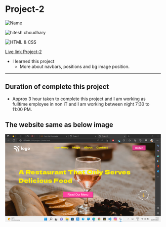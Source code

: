 # Project-2

![Name](https://img.shields.io/badge/Name-VINOD%20KUMAR%20M-green)

![hitesh choudhary](https://img.shields.io/badge/Hitesh--Choudhary-Full--stack--JS--bootcamp-red)

![HTML & CSS](https://img.shields.io/badge/HTML-CSS-orange)

[Live link Project-2](https://vinod-kumar-project-2.netlify.app/)

-   I learned this project
    -   More about navbars, positions and bg image position.

---

## Duration of complete this project

-   Approx 3 hour taken to complete this project and I am working as fulltime employee in non iT and I am working between night 7:30 to 11:00 PM.

## **The website same as below image**

![](./Sereenshot/Project-2.png)
